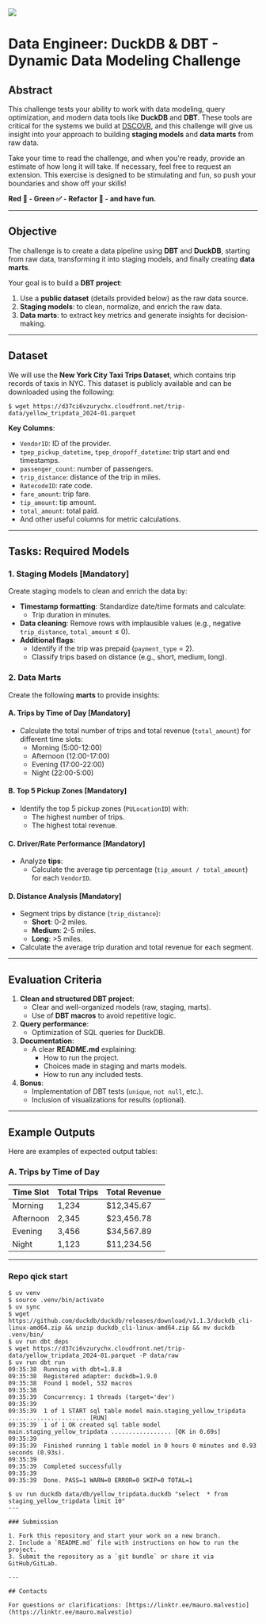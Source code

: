<img src="https://assets.website-files.com/61a888508b7cccb7485cdac2/61b31d9009792071f950394b_logo_dscovr.svg">

# Data Engineer: DuckDB & DBT - Dynamic Data Modeling Challenge

## Abstract

This challenge tests your ability to work with data modeling, query optimization, and modern data tools like **DuckDB** and **DBT**. These tools are critical for the systems we build at [DSCOVR](https://dscovr.io), and this challenge will give us insight into your approach to building **staging models** and **data marts** from raw data.

Take your time to read the challenge, and when you're ready, provide an estimate of how long it will take. If necessary, feel free to request an extension. This exercise is designed to be stimulating and fun, so push your boundaries and show off your skills!

**Red 🔴 - Green ✅ - Refactor 📝 - and have fun.**

---
## Objective

The challenge is to create a data pipeline using **DBT** and **DuckDB**, starting from raw data, transforming it into staging models, and finally creating **data marts**. 

Your goal is to build a **DBT project**:

1. Use a **public dataset** (details provided below) as the raw data source.
2. **Staging models**: to clean, normalize, and enrich the raw data.
3. **Data marts**: to extract key metrics and generate insights for decision-making.

---

## Dataset

We will use the **New York City Taxi Trips Dataset**, which contains trip records of taxis in NYC. This dataset is publicly available and can be downloaded using the following:

```shell
$ wget https://d37ci6vzurychx.cloudfront.net/trip-data/yellow_tripdata_2024-01.parquet
```

**Key Columns**:
- `VendorID`: ID of the provider.
- `tpep_pickup_datetime`, `tpep_dropoff_datetime`: trip start and end timestamps.
- `passenger_count`: number of passengers.
- `trip_distance`: distance of the trip in miles.
- `RatecodeID`: rate code.
- `fare_amount`: trip fare.
- `tip_amount`: tip amount.
- `total_amount`: total paid.
- And other useful columns for metric calculations.

---

## Tasks: Required Models

### 1. **Staging Models** [Mandatory]
Create staging models to clean and enrich the data by:
- **Timestamp formatting**: Standardize date/time formats and calculate:
  - Trip duration in minutes.
- **Data cleaning**: Remove rows with implausible values (e.g., negative `trip_distance`, `total_amount` ≤ 0).
- **Additional flags**:
  - Identify if the trip was prepaid (`payment_type` = 2).
  - Classify trips based on distance (e.g., short, medium, long).

### 2. **Data Marts**
Create the following **marts** to provide insights:

#### A. **Trips by Time of Day** [Mandatory]
- Calculate the total number of trips and total revenue (`total_amount`) for different time slots:
  - Morning (5:00-12:00)
  - Afternoon (12:00-17:00)
  - Evening (17:00-22:00)
  - Night (22:00-5:00)

#### B. **Top 5 Pickup Zones** [Mandatory]
- Identify the top 5 pickup zones (`PULocationID`) with:
  - The highest number of trips.
  - The highest total revenue.

#### C. **Driver/Rate Performance** [Mandatory]
- Analyze **tips**:
  - Calculate the average tip percentage (`tip_amount / total_amount`) for each `VendorID`.

#### D. **Distance Analysis** [Mandatory]
- Segment trips by distance (`trip_distance`):
  - **Short**: 0-2 miles.
  - **Medium**: 2-5 miles.
  - **Long**: >5 miles.
- Calculate the average trip duration and total revenue for each segment.

---

## Evaluation Criteria

1. **Clean and structured DBT project**:
   - Clear and well-organized models (raw, staging, marts).
   - Use of **DBT macros** to avoid repetitive logic.
2. **Query performance**:
   - Optimization of SQL queries for DuckDB.
3. **Documentation**:
   - A clear **README.md** explaining:
     - How to run the project.
     - Choices made in staging and marts models.
     - How to run any included tests.
4. **Bonus**:
   - Implementation of DBT tests (`unique`, `not null`, etc.).
   - Inclusion of visualizations for results (optional).

---

## Example Outputs

Here are examples of expected output tables:

### **A. Trips by Time of Day**
| Time Slot    | Total Trips | Total Revenue |
|--------------|-------------|---------------|
| Morning      | 1,234       | $12,345.67    |
| Afternoon    | 2,345       | $23,456.78    |
| Evening      | 3,456       | $34,567.89    |
| Night        | 1,123       | $11,234.56    |

---

### Repo qick start

```shell
$ uv venv
$ source .venv/bin/activate
$ uv sync
$ wget https://github.com/duckdb/duckdb/releases/download/v1.1.3/duckdb_cli-linux-amd64.zip && unzip duckdb_cli-linux-amd64.zip && mv duckdb .venv/bin/
$ uv run dbt deps 
$ wget https://d37ci6vzurychx.cloudfront.net/trip-data/yellow_tripdata_2024-01.parquet -P data/raw
$ uv run dbt run
09:35:38  Running with dbt=1.8.8
09:35:38  Registered adapter: duckdb=1.9.0
09:35:38  Found 1 model, 532 macros
09:35:38
09:35:39  Concurrency: 1 threads (target='dev')
09:35:39
09:35:39  1 of 1 START sql table model main.staging_yellow_tripdata ...................... [RUN]
09:35:39  1 of 1 OK created sql table model main.staging_yellow_tripdata ................. [OK in 0.69s]
09:35:39
09:35:39  Finished running 1 table model in 0 hours 0 minutes and 0.93 seconds (0.93s).
09:35:39
09:35:39  Completed successfully
09:35:39
09:35:39  Done. PASS=1 WARN=0 ERROR=0 SKIP=0 TOTAL=1

$ uv run duckdb data/db/yellow_tripdata.duckdb "select  * from staging_yellow_tripdata limit 10"
---

### Submission

1. Fork this repository and start your work on a new branch.
2. Include a `README.md` file with instructions on how to run the project.
3. Submit the repository as a `git bundle` or share it via GitHub/GitLab.

---

## Contacts

For questions or clarifications: [https://linktr.ee/mauro.malvestio](https://linktr.ee/mauro.malvestio)
